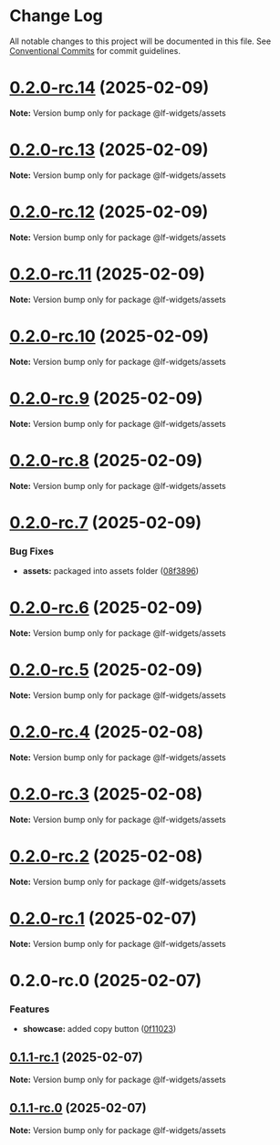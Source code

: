 # Change Log

All notable changes to this project will be documented in this file. See [Conventional Commits](https://conventionalcommits.org) for commit guidelines.

# [0.2.0-rc.14](https://github.com/lucafoscili/lf-assets/compare/0.2.0-rc.13...0.2.0-rc.14) (2025-02-09)

**Note:** Version bump only for package @lf-widgets/assets

# [0.2.0-rc.13](https://github.com/lucafoscili/lf-assets/compare/0.2.0-rc.12...0.2.0-rc.13) (2025-02-09)

**Note:** Version bump only for package @lf-widgets/assets

# [0.2.0-rc.12](https://github.com/lucafoscili/lf-assets/compare/0.2.0-rc.11...0.2.0-rc.12) (2025-02-09)

**Note:** Version bump only for package @lf-widgets/assets

# [0.2.0-rc.11](https://github.com/lucafoscili/lf-assets/compare/0.2.0-rc.10...0.2.0-rc.11) (2025-02-09)

**Note:** Version bump only for package @lf-widgets/assets

# [0.2.0-rc.10](https://github.com/lucafoscili/lf-assets/compare/0.2.0-rc.9...0.2.0-rc.10) (2025-02-09)

**Note:** Version bump only for package @lf-widgets/assets

# [0.2.0-rc.9](https://github.com/lucafoscili/lf-assets/compare/0.2.0-rc.8...0.2.0-rc.9) (2025-02-09)

**Note:** Version bump only for package @lf-widgets/assets

# [0.2.0-rc.8](https://github.com/lucafoscili/lf-assets/compare/0.2.0-rc.7...0.2.0-rc.8) (2025-02-09)

**Note:** Version bump only for package @lf-widgets/assets

# [0.2.0-rc.7](https://github.com/lucafoscili/lf-assets/compare/0.2.0-rc.6...0.2.0-rc.7) (2025-02-09)

### Bug Fixes

- **assets:** packaged into assets folder ([08f3896](https://github.com/lucafoscili/lf-assets/commit/08f3896c764d37dca9b6648b276ea4fd07c21277))

# [0.2.0-rc.6](https://github.com/lucafoscili/lf-assets/compare/0.2.0-rc.5...0.2.0-rc.6) (2025-02-09)

**Note:** Version bump only for package @lf-widgets/assets

# [0.2.0-rc.5](https://github.com/lucafoscili/lf-assets/compare/0.2.0-rc.4...0.2.0-rc.5) (2025-02-09)

**Note:** Version bump only for package @lf-widgets/assets

# [0.2.0-rc.4](https://github.com/lucafoscili/lf-assets/compare/0.2.0-rc.3...0.2.0-rc.4) (2025-02-08)

**Note:** Version bump only for package @lf-widgets/assets

# [0.2.0-rc.3](https://github.com/lucafoscili/lf-assets/compare/0.2.0-rc.2...0.2.0-rc.3) (2025-02-08)

**Note:** Version bump only for package @lf-widgets/assets

# [0.2.0-rc.2](https://github.com/lucafoscili/lf-assets/compare/0.2.0-rc.1...0.2.0-rc.2) (2025-02-08)

**Note:** Version bump only for package @lf-widgets/assets

# [0.2.0-rc.1](https://github.com/lucafoscili/lf-assets/compare/0.2.0-rc.0...0.2.0-rc.1) (2025-02-07)

**Note:** Version bump only for package @lf-widgets/assets

# 0.2.0-rc.0 (2025-02-07)

### Features

- **showcase:** added copy button ([0f11023](https://github.com/lucafoscili/lf-assets/commit/0f11023c8187bf8530f45369b4a442e7d475f3ea))

## [0.1.1-rc.1](https://github.com/lucafoscili/lf-assets/compare/0.0.1-rc.2...0.1.1-rc.1) (2025-02-07)

**Note:** Version bump only for package @lf-widgets/assets

## [0.1.1-rc.0](https://github.com/lucafoscili/lf-assets/compare/0.0.1-rc.2...0.1.1-rc.0) (2025-02-07)

**Note:** Version bump only for package @lf-widgets/assets
